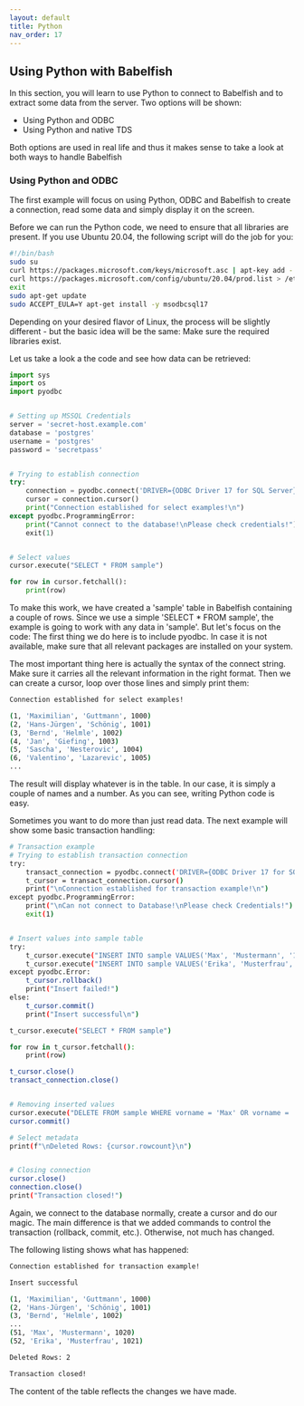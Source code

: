 ```yaml
---
layout: default
title: Python
nav_order: 17
---
```


## Using Python with Babelfish

In this section, you will learn to use Python to connect to Babelfish and to
extract some data from the server. Two options will be shown:

- Using Python and ODBC
- Using Python and native TDS

Both options are used in real life and thus it makes sense to take a look at
both ways to handle Babelfish


### Using Python and ODBC

The first example will focus on using Python, ODBC and Babelfish to create a
connection, read some data and simply display it on the screen.

Before we can run the Python code, we need to ensure that all libraries are
present. If you use Ubuntu 20.04, the following script will do the job
for you:

```bash
#!/bin/bash
sudo su
curl https://packages.microsoft.com/keys/microsoft.asc | apt-key add -
curl https://packages.microsoft.com/config/ubuntu/20.04/prod.list > /etc/apt/sources.list.d/mssql-release.list    # Ubuntu 20.04
exit
sudo apt-get update
sudo ACCEPT_EULA=Y apt-get install -y msodbcsql17
```

Depending on your desired flavor of Linux, the process will be slightly
different - but the basic idea will be the same: Make sure the required libraries
exist.

Let us take a look a the code and see how data can be retrieved:

```python
import sys
import os
import pyodbc


# Setting up MSSQL Credentials
server = 'secret-host.example.com'
database = 'postgres'
username = 'postgres'
password = 'secretpass'


# Trying to establish connection
try:
    connection = pyodbc.connect('DRIVER={ODBC Driver 17 for SQL Server};SERVER='+server+';DATABASE='+database+';UID='+username+';PWD='+ password)
    cursor = connection.cursor()
    print("Connection established for select examples!\n")
except pyodbc.ProgrammingError:
    print("Cannot connect to the database!\nPlease check credentials!")
    exit(1)


# Select values
cursor.execute("SELECT * FROM sample")

for row in cursor.fetchall():
    print(row)
```

To make this work, we have created a 'sample' table in Babelfish containing a
couple of rows. Since we use a simple 'SELECT * FROM sample',
the example is going to work with any data in 'sample'. But let's focus on the 
code: The first thing we do here is to include pyodbc. In case it is not 
available, make sure that all relevant packages are installed on your system. 

The most important thing here is actually the syntax of the connect string. Make
sure it carries all the relevant information in the right format. Then we can
create a cursor, loop over those lines and simply print them:

```bash
Connection established for select examples!

(1, 'Maximilian', 'Guttmann', 1000)
(2, 'Hans-Jürgen', 'Schönig', 1001)
(3, 'Bernd', 'Helmle', 1002)
(4, 'Jan', 'Giefing', 1003)
(5, 'Sascha', 'Nesterovic', 1004)
(6, 'Valentino', 'Lazarevic', 1005)
...
```

The result will display whatever is in the table. In our case, it is simply a
couple of names and a number. As you can see, writing Python code is easy.

Sometimes you want to do more than just read data. The next example will show
some basic transaction handling:

```bash
# Transaction example
# Trying to establish transaction connection
try:
    transact_connection = pyodbc.connect('DRIVER={ODBC Driver 17 for SQL Server};SERVER='+server+';DATABASE='+database+';UID='+username+';PWD='+ password, autocommit=False)
    t_cursor = transact_connection.cursor()
    print("\nConnection established for transaction example!\n")
except pyodbc.ProgrammingError:
    print("\nCan not connect to Database!\nPlease check Credentials!")
    exit(1)


# Insert values into sample table
try:
    t_cursor.execute("INSERT INTO sample VALUES('Max', 'Mustermann', '1020')")
    t_cursor.execute("INSERT INTO sample VALUES('Erika', 'Musterfrau', '1021')")
except pyodbc.Error:
    t_cursor.rollback()
    print("Insert failed!")
else:
    t_cursor.commit()
    print("Insert successful\n")

t_cursor.execute("SELECT * FROM sample")

for row in t_cursor.fetchall():
    print(row)

t_cursor.close()
transact_connection.close()


# Removing inserted values
cursor.execute("DELETE FROM sample WHERE vorname = 'Max' OR vorname = 'Erika'")
cursor.commit()

# Select metadata
print(f"\nDeleted Rows: {cursor.rowcount}\n")


# Closing connection
cursor.close()
connection.close()
print("Transaction closed!")
```

Again, we connect to the database normally, create a cursor and do our magic. The
main difference is that we added commands to control the transaction
(rollback, commit, etc.). Otherwise, not much has changed.

The following listing shows what has happened:

```bash
Connection established for transaction example!

Insert successful

(1, 'Maximilian', 'Guttmann', 1000)
(2, 'Hans-Jürgen', 'Schönig', 1001)
(3, 'Bernd', 'Helmle', 1002)
...
(51, 'Max', 'Mustermann', 1020)
(52, 'Erika', 'Musterfrau', 1021)

Deleted Rows: 2

Transaction closed!
```

The content of the table reflects the changes we have made.
